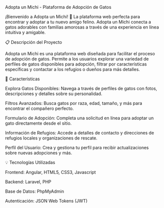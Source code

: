 Adopta un Michi - Plataforma de Adopción de Gatos

¡Bienvenido a Adopta un Michi! 🐾 La plataforma web perfecta para encontrar y adoptar a tu nuevo amigo felino. 
Adopta un Michi conecta a gatos adorables con familias amorosas a través de una experiencia en línea intuitiva y amigable.


📋 Descripción del Proyecto


Adopta un Michi es una plataforma web diseñada para facilitar el proceso de adopción de gatos. Permite a los usuarios explorar una variedad de perfiles de gatos disponibles para adopción, filtrar por características específicas y contactar a los refugios o dueños para más detalles.


🚀 Características


Explora Gatos Disponibles: Navega a través de perfiles de gatos con fotos, descripciones y detalles sobre su personalidad.

Filtros Avanzados: Busca gatos por raza, edad, tamaño, y más para encontrar el compañero perfecto.

Formulario de Adopción: Completa una solicitud en línea para adoptar un gato directamente desde el sitio.

Información de Refugios: Accede a detalles de contacto y direcciones de refugios locales y organizaciones de rescate.

Perfil del Usuario: Crea y gestiona tu perfil para recibir actualizaciones sobre nuevas adopciones y más.



💡 Tecnologías Utilizadas


Frontend: Angular, HTML5, CSS3, Javascript

Backend: Laravel, PHP

Base de Datos: PhpMyAdmin

Autenticación: JSON Web Tokens (JWT)
